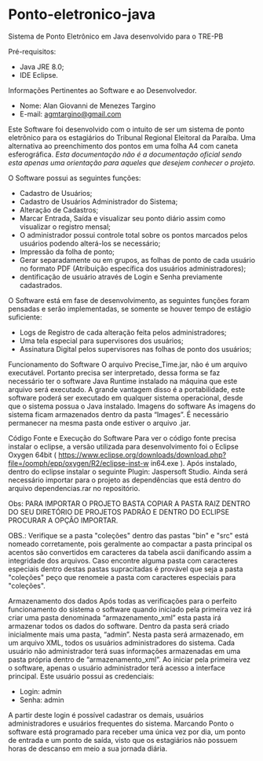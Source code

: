 # Ponto-eletronico-java
Sistema de Ponto Eletrônico em Java desenvolvido para o TRE-PB

Pré-requisitos:
* Java JRE 8.0;
* IDE Eclipse.

Informações Pertinentes ao Software e ao Desenvolvedor.

* Nome: Alan Giovanni de Menezes Targino
* E-mail: agmtargino@gmail.com

Este Software foi desenvolvido com o intuito de ser um sistema de ponto eletrônico para os estagiários do Tribunal Regional Eleitoral da Paraíba. Uma alternativa ao preenchimento dos pontos em uma folha A4 com caneta esferográfica. *Esta documentação não é a documentação oficial sendo esta apenas uma orientação para aqueles que desejem conhecer o projeto.*
 
O Software possui as seguintes funções:
* Cadastro de Usuários;
* Cadastro de Usuários Administrador do Sistema;
* Alteração de Cadastros;
* Marcar Entrada, Saída e visualizar seu ponto diário assim como visualizar o registro mensal;
* O administrador possui controle total sobre os pontos marcados pelos usuários podendo alterá-los se necessário;
* Impressão da folha de ponto;
* Gerar separadamente ou em grupos, as folhas de ponto de cada usuário no formato PDF (Atribuição específica dos usuários administradores);
* dentificação de usuário através de Login e Senha previamente cadastrados.

O Software está em fase de desenvolvimento, as seguintes funções foram pensadas e serão implementadas, se somente se houver tempo de estágio suficiente:
* Logs de Registro de cada alteração feita pelos administradores;
* Uma tela especial para supervisores dos usuários;
* Assinatura Digital pelos supervisores nas folhas de ponto dos usuários; 

Funcionamento do Software O arquivo Precise_Time.jar, não é um arquivo executável. Portanto precisa ser interpretado, dessa forma se faz necessário ter o software Java Runtime instalado na máquina que este arquivo será executado. A grande vantagem disso é a portabilidade, este software poderá ser executado em qualquer sistema operacional, desde que o sistema possua o Java instalado. 
Imagens do software As imagens do sistema ficam armazenados dentro da pasta “Images”. É necessário permanecer na mesma pasta onde estiver o arquivo .jar.

Código Fonte e Execução do Software Para ver o código fonte precisa instalar o eclipse, a versão utilizada para desenvolvimento foi o Eclipse Oxygen 64bit ( https://www.eclipse.org/downloads/download.php?file=/oomph/epp/oxygen/R2/eclipse-inst-w in64.exe ). Após instalado, dentro do eclipse instalar o seguinte Plugin: Jaspersoft Studio. Ainda será necessário importar para o projeto as dependências que está dentro do arquivo dependencias.rar no repositório.

 Obs: PARA IMPORTAR O PROJETO BASTA COPIAR A PASTA RAIZ DENTRO DO SEU DIRETÓRIO DE PROJETOS PADRÃO E DENTRO DO ECLIPSE PROCURAR A OPÇÃO IMPORTAR. 
 
OBS.: Verifique se a pasta "coleções" dentro das pastas "bin" e "src" está nomeado corretamente, pois geralmente ao compactar a pasta principal os acentos são convertidos em caracteres da tabela ascii danificando assim a integridade dos arquivos. Caso encontre alguma pasta com caracteres especiais dentro destas pastas supracitadas é provável que seja a pasta "coleções" peço que renomeie a pasta com caracteres especiais para "coleções".

Armazenamento dos dados Após todas as verificações para o perfeito funcionamento do sistema o software quando iniciado pela primeira vez irá criar uma pasta denominada “armazenamento_xml” esta pasta irá armazenar todos os dados do software. Dentro da pasta será criado inicialmente mais uma pasta, “admin”. Nesta pasta será armazenado, em um arquivo XML, todos os 
usuários administradores do sistema. Cada usuário não administrador terá suas informações armazenadas em uma pasta própria dentro de “armazenamento_xml”. Ao iniciar pela primeira vez o software, apenas o usuário administrador terá acesso a interface principal. Este usuário possui as credenciais:

* Login: admin
* Senha: admin 
 
A partir deste login é possível cadastrar os demais, usuários administradores e usuários frequentes do sistema. 
Marcando Ponto o software está programado para receber uma única vez por dia, um ponto de entrada e um ponto de saída, visto que os estagiários não possuem horas de descanso em meio a sua jornada diária.
